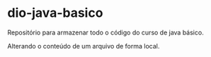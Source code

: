 # dio-java-basico
Repositório para armazenar todo o código do curso de java básico.

Alterando o conteúdo de um arquivo de forma local.
